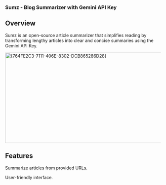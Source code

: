 ### Sumz - Blog Summarizer with Gemini API Key

## Overview

Sumz is an open-source article summarizer that simplifies reading by transforming lengthy articles into clear and concise summaries using the Gemini API Key.

<img width="534" height="293" alt="{764FE2C3-7111-406E-8302-DCB865286D28}" src="https://github.com/user-attachments/assets/ddd7255b-82e9-4957-84a9-2e8e90fb7706" />

## Features

Summarize articles from provided URLs.

User-friendly interface.
